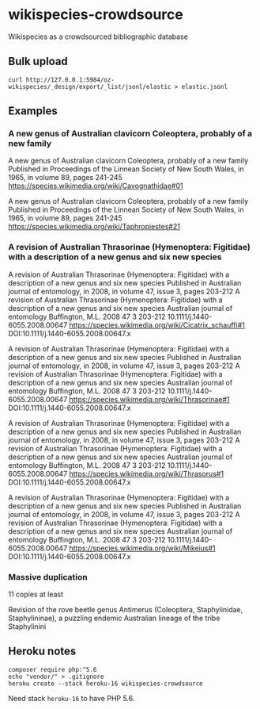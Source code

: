 # wikispecies-crowdsource
Wikispecies as a crowdsourced bibliographic database


## Bulk upload

```
curl http://127.0.0.1:5984/oz-wikispecies/_design/export/_list/jsonl/elastic > elastic.jsonl
``` 


## Examples

### A new genus of Australian clavicorn Coleoptera, probably of a new family
A new genus of Australian clavicorn Coleoptera, probably of a new family
Published in Proceedings of the Linnean Society of New South Wales, in 1965, in volume 89, pages 241-245
https://species.wikimedia.org/wiki/Cavognathidae#01


A new genus of Australian clavicorn Coleoptera, probably of a new family
Published in Proceedings of the Linnean Society of New South Wales, in 1965, in volume 89, pages 241-245
https://species.wikimedia.org/wiki/Taphropiestes#21

### A revision of Australian Thrasorinae (Hymenoptera: Figitidae) with a description of a new genus and six new species

A revision of Australian Thrasorinae (Hymenoptera: Figitidae) with a description of a new genus and six new species
Published in Australian journal of entomology, in 2008, in volume 47, issue 3, pages 203-212
A revision of Australian Thrasorinae (Hymenoptera: Figitidae) with a description of a new genus and six
new species Australian journal of entomology Buffington, M.L. 2008 47 3 203-212 10.1111/j.1440-6055.2008.00647
https://species.wikimedia.org/wiki/Cicatrix_schauffi#1
DOI:10.1111/j.1440-6055.2008.00647.x

A revision of Australian Thrasorinae (Hymenoptera: Figitidae) with a description of a new genus and six new species
Published in Australian journal of entomology, in 2008, in volume 47, issue 3, pages 203-212
A revision of Australian Thrasorinae (Hymenoptera: Figitidae) with a description of a new genus and six
new species Australian journal of entomology Buffington, M.L. 2008 47 3 203-212 10.1111/j.1440-6055.2008.00647
https://species.wikimedia.org/wiki/Thrasorinae#1
DOI:10.1111/j.1440-6055.2008.00647.x

A revision of Australian Thrasorinae (Hymenoptera: Figitidae) with a description of a new genus and six new species
Published in Australian journal of entomology, in 2008, in volume 47, issue 3, pages 203-212
A revision of Australian Thrasorinae (Hymenoptera: Figitidae) with a description of a new genus and six
new species Australian journal of entomology Buffington, M.L. 2008 47 3 203-212 10.1111/j.1440-6055.2008.00647
https://species.wikimedia.org/wiki/Thrasorus#1
DOI:10.1111/j.1440-6055.2008.00647.x

A revision of Australian Thrasorinae (Hymenoptera: Figitidae) with a description of a new genus and six new species
Published in Australian journal of entomology, in 2008, in volume 47, issue 3, pages 203-212
A revision of Australian Thrasorinae (Hymenoptera: Figitidae) with a description of a new genus and six
new species Australian journal of entomology Buffington, M.L. 2008 47 3 203-212 10.1111/j.1440-6055.2008.00647
https://species.wikimedia.org/wiki/Mikeius#1
DOI:10.1111/j.1440-6055.2008.00647.x

### Massive duplication

11 copies at least 

Revision of the rove beetle genus Antimerus (Coleoptera, Staphylinidae, Staphylininae), a puzzling endemic Australian lineage of the tribe Staphylinini



## Heroku notes

```
composer require php:^5.6
echo "vendor/" > .gitignore
heroku create --stack heroku-16 wikispecies-crowdsource
```

Need stack ```heroku-16``` to have PHP 5.6.
